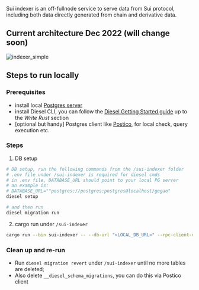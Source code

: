 Sui indexer is an off-fullnode service to serve data from Sui protocol, including both data directly generated from chain and derivative data.

## Current architecture Dec 2022 (will change soon)
![indexer_simple](https://user-images.githubusercontent.com/106119108/209000367-4c7d23d8-fef2-4485-8472-89c31f0e2d62.png)

## Steps to run locally
### Prerequisites
- install local [Postgres server](https://www.postgresql.org/download/)
- install Diesel CLI, you can follow the [Diesel Getting Started guide](https://diesel.rs/guides/getting-started) up to the *Write Rust* section
- [optional but handy] Postgres client like [Postico](https://eggerapps.at/postico2/), for local check, query execution etc.

### Steps
1. DB setup
```sh
# DB setup, run the following commands from the /sui-indexer folder
# .env file under /sui-indexer is required for diesel cmds
# in .env file, DATABASE_URL should point to your local PG server
# an example is:
# DATABASE_URL=""postgres://postgres:postgres@localhost/gegao"
diesel setup

# and then run 
diesel migration run
```
2. cargo run under `/sui-indexer`
  ```sh
  cargo run --bin sui-indexer -- --db-url "<LOCAL_DB_URL>" --rpc-client-url "https://fullnode.devnet.sui.io:443"
  ```
  
### Clean up and re-run
- Run `diesel migration revert` under `/sui-indexer` until no more tables are deleted;
- Also delete `__diesel_schema_migrations`, you can do this via Postico client
